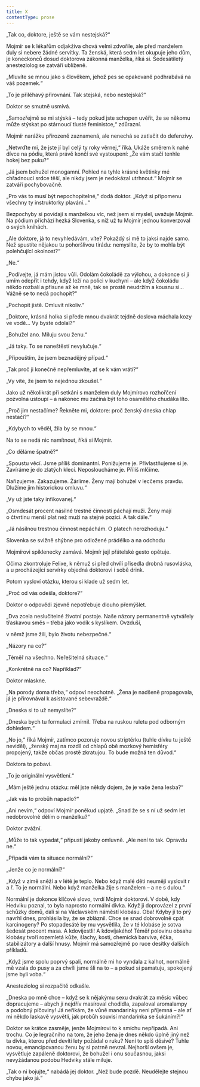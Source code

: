 ```yaml
---
title: X
contentType: prose
---
```


„Tak co, doktore, ještě se vám nestejská?“

Mojmír se k lékařům odjakživa chová velmi zdvořile, ale před manželem duly si nebere žádné servítky. Ta ženská, která sedm let okupuje jeho dům, je koneckonců dosud doktorova zákonná manželka, říká si. Šedesátiletý anesteziolog se zatváří ublíženě.

„Mluvíte se mnou jako s člověkem, jehož pes se opakovaně podhrabává na váš pozemek.“

„To je přiléhavý přirovnání. Tak stejská, nebo nestejská?“

Doktor se smutně usmívá.

„Samozřejmě se mi stýská – tedy pokud jste schopen uvěřit, že se někomu může stýskat po stárnoucí tlusté feministce,“ zdůrazní.

Mojmír narážku přirozeně zaznamená, ale nenechá se zatlačit do defenzivy.

„Netvrďte mi, že jste jí byl celý ty roky věrnej,“ říká. Ukáže směrem k nahé dívce na pódiu, která právě končí své vystoupení: „Že vám stačí tenhle hokej bez puku?“

„Já jsem bohužel monogamní. Pohled na tyhle krásné květinky mé chřadnoucí srdce těší, ale nikdy jsem je nedokázal utrhnout.“ Mojmír se zatváří pochybovačně.

„Pro vás to musí být nepochopitelné,“ dodá doktor. „Když si připomenu všechny ty instruktorky plavání...“

Bezpochyby si povídají s manželkou víc, než jsem si myslel, uvažuje Mojmír. Na pódium přichází hezká Slovenka, s níž už tu Mojmír jednou konverzoval o svých knihách.

„Ale doktore, já to nevyhledávám, víte? Pokaždý si mě to jaksi najde samo. Než spustíte nějakou tu pohoršlivou tirádu: nemyslíte, že by to mohla být polehčující okolnost?“

„Ne.“

„Podívejte, já mám jistou vůli. Odolám čokoládě za výlohou, a dokonce si ji umím odepřít i tehdy, když leží na polici v kuchyni – ale když čokoládu někdo rozbalí a přisune až ke mně, tak se prostě neudržím a kousnu si... Vážně se to nedá pochopit?“

„Pochopit jistě. Omluvit nikoliv.“

„Doktore, krásná holka si přede mnou dvakrát tejdně doslova máchala kozy ve vodě... Vy byste odolal?“

„Bohužel ano. Miluju svou ženu.“

„Já taky. To se naneštěstí nevylučuje.“

„Připouštím, že jsem beznadějný případ.“

„Tak proč ji konečně nepřemluvíte, ať se k vám vrátí?“

„Vy víte, že jsem to nejednou zkoušel.“

Jako už několikrát při setkání s manželem duly Mojmírovo rozhořčení pozvolna ustoupí – a nakonec mu začíná být toho osamělého chudáka líto.

„Proč jim nestačíme? Řekněte mi, doktore: proč ženský dneska chlap nestačí?“

„Kdybych to věděl, žila by se mnou.“

Na to se nedá nic namítnout, říká si Mojmír.

„Co děláme špatně?“

„Spoustu věcí. Jsme příliš dominantní. Ponižujeme je. Přivlastňujeme si je. Zavíráme je do zlatých klecí. Neposloucháme je. Příliš mlčíme.

Nařizujeme. Zakazujeme. Žárlíme. Ženy mají bohužel v lecčems pravdu. Dlužíme jim historickou omluvu.“

„Vy už jste taky infikovanej.“

„Osmdesát procent násilné trestné činnosti páchají muži. Ženy mají o čtvrtinu menší plat než muži na stejné pozici. A tak dále.“

„Já násilnou trestnou činnost nepáchám. O platech nerozhoduju.“

Slovenka se svižně shýbne pro odložené prádélko a na odchodu

Mojmírovi spiklenecky zamává. Mojmír její přátelské gesto opětuje.

Očima zkontroluje Felixe, k němuž si před chvílí přisedla drobná rusovláska, a u procházející servírky objedná doktorovi i sobě drink.

Potom vysloví otázku, kterou si klade už sedm let.

„Proč od vás odešla, doktore?“

Doktor o odpovědi zjevně nepotřebuje dlouho přemýšlet.

„Dva zcela neslučitelné životní postoje. Naše názory permanentně vytvářely třaskavou směs – třeba jako vodík s kyslíkem. Ovzduší,

v němž jsme žili, bylo životu nebezpečné.“

„Názory na co?“

„Téměř na všechno. Neřešitelná situace.“

„Konkrétně na co? Například?“

Doktor mlaskne.

„Na porody doma třeba,“ odpoví neochotně. „Žena je nadšeně propagovala, já je přirovnával k asistované sebevraždě.“

„Dneska si to už nemyslíte?“

„Dneska bych tu formulaci zmírnil. Třeba na ruskou ruletu pod odborným dohledem.“

„No jo,“ říká Mojmír, zatímco pozoruje novou striptérku (tuhle dívku tu ještě neviděl), „ženský maj na rozdíl od chlapů obě mozkový hemisféry propojený, takže občas prostě zkratujou. To bude možná ten důvod.“

Doktora to pobaví.

„To je originální vysvětlení.“

„Mám ještě jednu otázku: měl jste někdy dojem, že je vaše žena lesba?“

„Jak vás to probůh napadlo?“

„Ani nevím,“ odpoví Mojmír poněkud upjatě. „Snad že se s ní už sedm let nedobrovolně dělím o manželku?“

Doktor zvážní.

„Může to tak vypadat,“ připustí jakoby omluvně. „Ale není to tak. Opravdu ne.“

„Připadá vám ta situace normální?“

„Jenže co je normální?“

„Když v zimě sněží a v létě je teplo. Nebo když malé děti neumějí vyslovit r a ř. To je normální. Nebo když manželka žije s manželem – a ne s dulou.“

Normální je dokonce klíčové slovo, tvrdí Mojmír doktorovi. V době, kdy Hedviku poznal, to byla naprosto normální dívka. Když ji doprovázel z první schůzky domů, dali si na Václavském náměstí klobásu. Oba! Kdyby jí to prý navrhl dnes, prohlásila by, že se zbláznil. Chce se snad dobrovolně cpát karcinogeny? Po stopadesáté by mu vysvětlila, že v té klobáse je sotva šedesát procent masa. A kdovíjestli! A kdovíjakého! Téměř polovinu obsahu klobásy tvoří rozemletá kůže, šlachy, kosti, chemická barviva, éčka, stabilizátory a další hnusy. Mojmír má samozřejmě po ruce desítky dalších příkladů.

„Když jsme spolu poprvý spali, normálně mi ho vyndala z kalhot, normálně mě vzala do pusy a za chvíli jsme šli na to – a pokud si pamatuju, spokojený jsme byli voba.“

Anesteziolog si rozpačitě odkašle.

„Dneska po mně chce – když se k nějakýmu sexu dvakrát za měsíc vůbec dopracujeme – abych jí nejdřív masíroval chodidla, zapaloval aromalampy a podobný píčoviny! Já neřikám, že vůně mandarinky neni příjemná – ale ať mi někdo laskavě vysvětlí, jak probůh souvisí mandarinka se šukáním?!“

Doktor se krátce zasměje, jenže Mojmírovi to k smíchu nepřipadá. Ani trochu. Co je legračního na tom, že jeho žena je dnes někdo úplně jiný než ta dívka, kterou před devíti lety požádal o ruku? Není to spíš děsivé? Tuhle novou, emancipovanou ženu by si patrně nevzal. Nejhorší ovšem je, vysvětluje zapáleně doktorovi, že bohužel i onu současnou, jaksi nevyžádanou podobu Hedviky stále miluje.

„Tak o ni bojujte,“ nabádá jej doktor. „Než bude pozdě. Neudělejte stejnou chybu jako já.“
